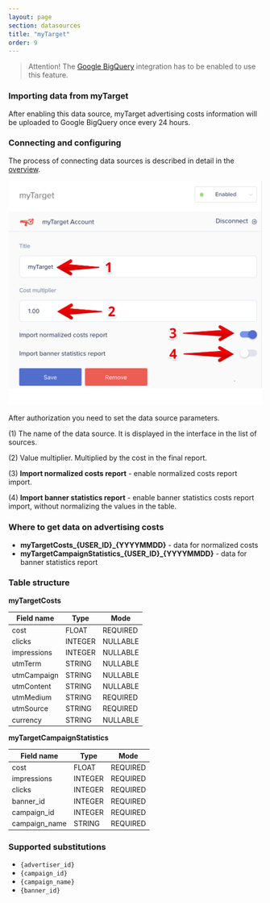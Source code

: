 ```yaml
---
layout: page
section: datasources
title: "myTarget"
order: 9
---
```


> Attention! The [Google BigQuery](/integrations/google-bigquery) integration has to be enabled to use this feature.

### Importing data from myTarget

After enabling this data source, myTarget advertising costs information will be uploaded to Google BigQuery once every 24 hours.

### Connecting and configuring

The process of connecting data sources is described in detail in the [overview](https://docs.segmentstream.com/datasources/index).

![](/img/datasources.mytarget.settings.png)

After authorization you need to set the data source parameters.

(1) The name of the data source. It is displayed in the interface in the list of sources.

(2) Value multiplier. Multiplied by the cost in the final report.

(3) **Import normalized costs report** - enable normalized costs report import.

(4) **Import banner statistics report** - enable banner statistics costs report import, without normalizing the values ​​in the table.


### Where to get data on advertising costs

- **myTargetCosts_{USER_ID}_{YYYYMMDD}** - data for normalized costs
- **myTargetCampaignStatistics_{USER_ID}_{YYYYMMDD}** - data for banner statistics report

### Table structure

**myTargetCosts**

Field name|Type|Mode
--- | --- | ---
cost | FLOAT | REQUIRED
clicks | INTEGER | NULLABLE
impressions | INTEGER | NULLABLE
utmTerm | STRING | NULLABLE
utmCampaign | STRING | NULLABLE
utmContent | STRING | NULLABLE
utmMedium | STRING | REQUIRED
utmSource | STRING | REQUIRED
currency | STRING | NULLABLE

**myTargetCampaignStatistics**

Field name|Type|Mode
--- | --- | ---
cost | FLOAT | REQUIRED
impressions | INTEGER | REQUIRED
clicks | INTEGER | REQUIRED
banner_id | INTEGER | REQUIRED
campaign_id | INTEGER | REQUIRED
campaign_name | STRING | REQUIRED

### Supported substitutions

- `{advertiser_id}`
- `{campaign_id}`
- `{campaign_name}`
- `{banner_id}`